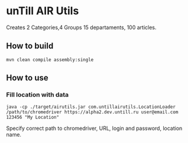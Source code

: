 # unTill AIR Utils
Creates 2 Categories,4 Groups 15 departaments, 100 articles.
## How to build

```shell
mvn clean compile assembly:single
```
## How to use 
### Fill location with data
```shell
java -cp ./target/airutils.jar com.untillairutils.LocationLoader /path/to/chromedriver https://alpha2.dev.untill.ru user@email.com 123456 "My Location"
```
Specify correct path to chromedriver, URL, login and password, location name.





